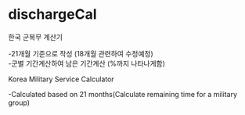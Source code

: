 # dischargeCal

한국 군복무 계산기  
  
-21개월 기준으로 작성 (18개월 관련하여 수정예정)  
-군별 기간계산하여 남은 기간계산 (%까지 나타나게함)  
  
  
Korea Military Service Calculator  
  
-Calculated based on 21 months(Calculate remaining time for a military group)
